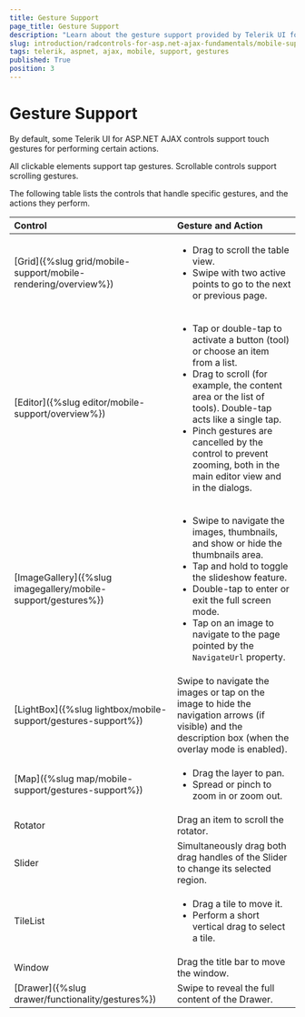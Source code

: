 ```yaml
---
title: Gesture Support
page_title: Gesture Support
description: "Learn about the gesture support provided by Telerik UI for ASP.NET AJAX controls."
slug: introduction/radcontrols-for-asp.net-ajax-fundamentals/mobile-support/gestures-support
tags: telerik, aspnet, ajax, mobile, support, gestures
published: True
position: 3
---
```


# Gesture Support

By default, some Telerik UI for ASP.NET AJAX controls support touch gestures for performing certain actions. 

All clickable elements support tap gestures. Scrollable controls support scrolling gestures. 

The following table lists the controls that handle specific gestures, and the actions they perform.

|Control|Gesture and Action
|:---|:---
|[Grid]({%slug grid/mobile-support/mobile-rendering/overview%})|<ul><li>Drag to scroll the table view.</li> <li>Swipe with two active points to go to the next or previous page.</li></ul>
|[Editor]({%slug editor/mobile-support/overview%})|<ul><li>Tap or double-tap to activate a button (tool) or choose an item from a list.</li> <li>Drag to scroll (for example, the content area or the list of tools). Double-tap acts like a single tap.</li> <li>Pinch gestures are cancelled by the control to prevent zooming, both in the main editor view and in the dialogs.</li></ul>
|[ImageGallery]({%slug imagegallery/mobile-support/gestures%})|<ul><li>Swipe to navigate the images, thumbnails, and show or hide the thumbnails area.</li> <li>Tap and hold to toggle the slideshow feature.</li> <li>Double-tap to enter or exit the full screen mode.</li> <li>Tap on an image to navigate to the page pointed by the `NavigateUrl` property.</li></ul>
|[LightBox]({%slug lightbox/mobile-support/gestures-support%})|Swipe to navigate the images or tap on the image to hide the navigation arrows (if visible) and the description box (when the overlay mode is enabled).
|[Map]({%slug map/mobile-support/gestures-support%})|<ul><li>Drag the layer to pan.</li> <li>Spread or pinch to zoom in or zoom out.</li></ul>
|Rotator|Drag an item to scroll the rotator.
|Slider|Simultaneously drag both drag handles of the Slider to change its selected region.
|TileList|<ul><li>Drag a tile to move it.</li> <li>Perform a short vertical drag to select a tile.</li></ul>
|Window|Drag the title bar to move the window.
|[Drawer]({%slug drawer/functionality/gestures%})|Swipe to reveal the full content of the Drawer.